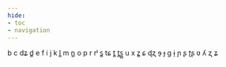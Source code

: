 ```yaml
---
hide:
- toc
- navigation
---
```

b
c
dʑ
d̻
e
f
i
j
k
l̻
m
n̻
o
p
r
rʲ
s̻
tɕ
t̻
t̻s̪̻
u
x
z̻
ɕ
ɖʐ
ɘ̠
ɟ
ɡ
ɨ̠
ɲ
ʂ
ʈʂ
ʋ
ʎ
ʐ
ʑ
